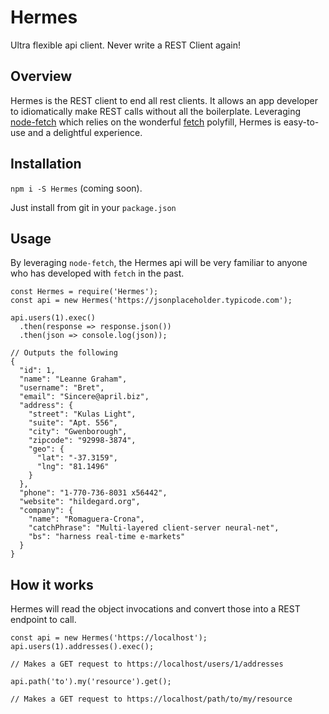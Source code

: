 # Hermes
Ultra flexible api client. Never write a REST Client again!


## Overview
Hermes is the REST client to end all rest clients. It allows an app developer to idiomatically make REST calls 
without all the boilerplate. Leveraging [node-fetch](https://github.com/bitinn/node-fetch) which relies on the wonderful
[fetch](https://github.com/github/fetch) polyfill, Hermes is easy-to-use and a delightful experience. 

## Installation

`npm i -S Hermes` (coming soon).

Just install from git in your `package.json`


## Usage

By leveraging `node-fetch`, the Hermes api will be very familiar to anyone who has developed with `fetch` in the past.

```
const Hermes = require('Hermes');
const api = new Hermes('https://jsonplaceholder.typicode.com');

api.users(1).exec()
  .then(response => response.json())
  .then(json => console.log(json));

// Outputs the following 
{
  "id": 1,
  "name": "Leanne Graham",
  "username": "Bret",
  "email": "Sincere@april.biz",
  "address": {
    "street": "Kulas Light",
    "suite": "Apt. 556",
    "city": "Gwenborough",
    "zipcode": "92998-3874",
    "geo": {
      "lat": "-37.3159",
      "lng": "81.1496"
    }
  },
  "phone": "1-770-736-8031 x56442",
  "website": "hildegard.org",
  "company": {
    "name": "Romaguera-Crona",
    "catchPhrase": "Multi-layered client-server neural-net",
    "bs": "harness real-time e-markets"
  }
}
```

## How it works

Hermes will read the object invocations and convert those into a REST endpoint to call.

```
const api = new Hermes('https://localhost');
api.users(1).addresses().exec();

// Makes a GET request to https://localhost/users/1/addresses

api.path('to').my('resource').get();

// Makes a GET request to https://localhost/path/to/my/resource
```

